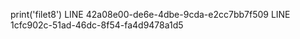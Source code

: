 print('filet8')
LINE 42a08e00-de6e-4dbe-9cda-e2cc7bb7f509
LINE 1cfc902c-51ad-46dc-8f54-fa4d9478a1d5

